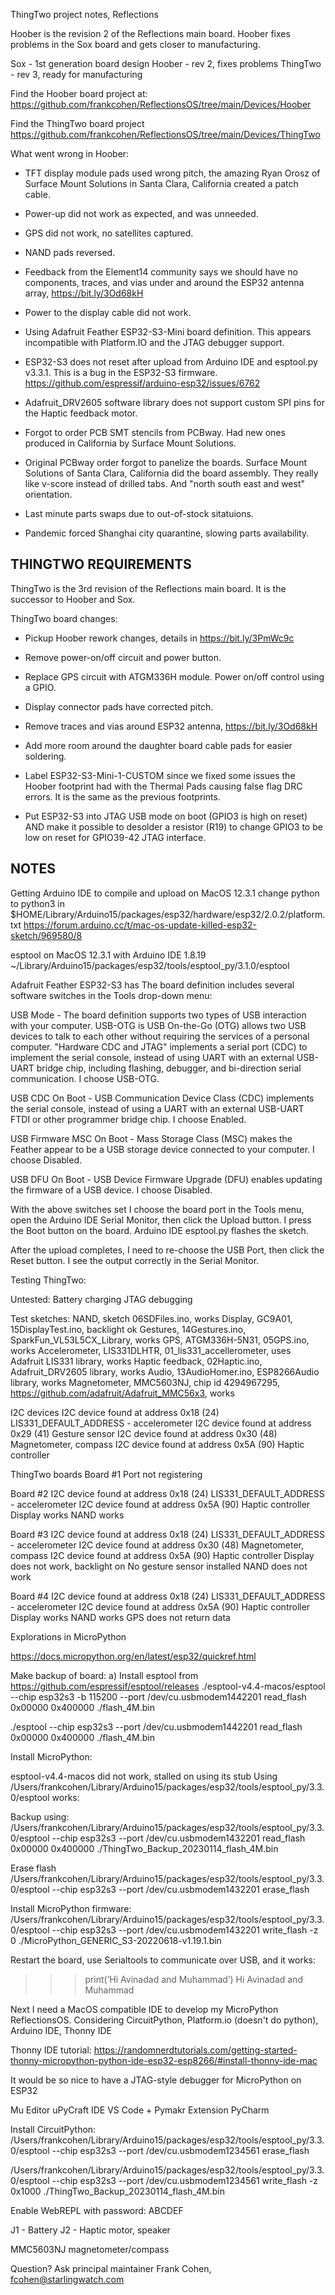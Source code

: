 ThingTwo project notes, Reflections

Hoober is the revision 2 of the Reflections main board. Hoober
fixes problems in the Sox board and gets closer to manufacturing.

Sox - 1st generation board design
Hoober - rev 2, fixes problems
ThingTwo - rev 3, ready for manufacturing

Find the Hoober board project at:
https://github.com/frankcohen/ReflectionsOS/tree/main/Devices/Hoober

Find the ThingTwo board project
https://github.com/frankcohen/ReflectionsOS/tree/main/Devices/ThingTwo

What went wrong in Hoober:

- TFT display module pads used wrong pitch, the amazing Ryan Orosz of
Surface Mount Solutions in Santa Clara, California created a patch cable.

- Power-up did not work as expected, and was unneeded.

- GPS did not work, no satellites captured.

- NAND pads reversed.

- Feedback from the Element14 community says we should have no components,
  traces, and vias under and around the ESP32 antenna array, https://bit.ly/3Od68kH

- Power to the display cable did not work.

- Using Adafruit Feather ESP32-S3-Mini board definition. This appears
  incompatible with Platform.IO and the JTAG debugger support.

- ESP32-S3 does not reset after upload from Arduino IDE and esptool.py v3.3.1.
  This is a bug in the ESP32-S3 firmware.
  https://github.com/espressif/arduino-esp32/issues/6762

- Adafruit_DRV2605 software library does not support custom SPI pins for
  the Haptic feedback motor.

- Forgot to order PCB SMT stencils from PCBway. Had new ones produced
  in California by Surface Mount Solutions.

- Original PCBway order forgot to panelize the boards. Surface Mount Solutions
  of Santa Clara, California did the board assembly. They really like v-score
  instead of drilled tabs. And "north south east and west" orientation.

- Last minute parts swaps due to out-of-stock sitatuions.  

- Pandemic forced Shanghai city quarantine, slowing parts availability.

THINGTWO REQUIREMENTS
---------------------

ThingTwo is the 3rd revision of the Reflections main board. It is the successor to Hoober and Sox.

ThingTwo board changes:

+ Pickup Hoober rework changes, details in https://bit.ly/3PmWc9c

+ Remove power-on/off circuit and power button.

+ Replace GPS circuit with ATGM336H module. Power on/off control using a GPIO.

+ Display connector pads have corrected pitch.

+ Remove traces and vias around ESP32 antenna, https://bit.ly/3Od68kH

+ Add more room around the daughter board cable pads for easier soldering.

+ Label ESP32-S3-Mini-1-CUSTOM since we fixed some issues the Hoober footprint
  had with the Thermal Pads causing false flag DRC errors. It is the same as
  the previous footprints.

+ Put ESP32-S3 into JTAG USB mode on boot (GPIO3 is high on reset) AND make it
  possible to desolder a resistor (R19) to change GPIO3 to be low on reset for
  GPIO39-42 JTAG interface.

NOTES
-----

Getting Arduino IDE to compile and upload on MacOS 12.3.1
change python to python3 in
$HOME/Library/Arduino15/packages/esp32/hardware/esp32/2.0.2/platform.txt
https://forum.arduino.cc/t/mac-os-update-killed-esp32-sketch/969580/8

esptool on MacOS 12.3.1 with Arduino IDE 1.8.19
~/Library/Arduino15/packages/esp32/tools/esptool_py/3.1.0/esptool

Adafruit Feather ESP32-S3 has The board definition includes several software switches in the Tools drop-down menu:

USB Mode - The board definition supports two types of USB interaction with your computer. USB-OTG is USB On-the-Go (OTG) allows two USB devices to talk to each other without requiring the services of a personal computer. "Hardware CDC and JTAG" implements a serial port (CDC) to implement the serial console, instead of using UART with an external USB-UART bridge chip, including flashing, debugger, and bi-direction serial communication. I choose USB-OTG.

USB CDC On Boot - USB Communication Device Class (CDC) implements the serial console, instead of using a UART with an external USB-UART FTDI or other programmer bridge chip. I choose Enabled.

USB Firmware MSC On Boot - Mass Storage Class (MSC) makes the Feather appear to be a USB storage device connected to your computer. I choose Disabled.

USB DFU On Boot - USB Device Firmware Upgrade (DFU) enables updating the firmware of a USB device. I choose Disabled.

With the above switches set I choose the board port in the Tools menu, open the Arduino IDE Serial Monitor, then click the Upload button. I press the Boot button on the board. Arduino IDE esptool.py flashes the sketch.

After the upload completes, I need to re-choose the USB Port, then click the Reset button.
I see the output correctly in the Serial Monitor.

Testing ThingTwo:

Untested:
Battery charging
JTAG debugging

Test sketches:
NAND, sketch 06SDFiles.ino, works
Display, GC9A01, 15DisplayTest.ino, backlight ok
Gestures, 14Gestures.ino, SparkFun_VL53L5CX_Library, works
GPS, ATGM336H-5N31, 05GPS.ino, works
Accelerometer, LIS331DLHTR, 01_lis331_accellerometer, uses Adafruit LIS331 library, works
Haptic feedback, 02Haptic.ino, Adafruit_DRV2605 library, works
Audio, 13AudioHomer.ino, ESP8266Audio  library, works
Magnetometer, MMC5603NJ, chip id 4294967295, https://github.com/adafruit/Adafruit_MMC56x3, works

I2C devices
I2C device found at address 0x18 (24)  LIS331_DEFAULT_ADDRESS - accelerometer
I2C device found at address 0x29 (41)  Gesture sensor
I2C device found at address 0x30 (48)  Magnetometer, compass
I2C device found at address 0x5A (90)  Haptic controller

ThingTwo boards
Board #1
Port not registering

Board #2
I2C device found at address 0x18 (24)  LIS331_DEFAULT_ADDRESS - accelerometer
I2C device found at address 0x5A (90)  Haptic controller
Display works
NAND works

Board #3
I2C device found at address 0x18 (24)  LIS331_DEFAULT_ADDRESS - accelerometer
I2C device found at address 0x30 (48)  Magnetometer, compass
I2C device found at address 0x5A (90)  Haptic controller
Display does not work, backlight on
No gesture sensor installed
NAND does not work

Board #4
I2C device found at address 0x18 (24)  LIS331_DEFAULT_ADDRESS - accelerometer
I2C device found at address 0x5A (90)  Haptic controller
Display works
NAND works
GPS does not return data


Explorations in MicroPython

https://docs.micropython.org/en/latest/esp32/quickref.html

Make backup of board:
a) Install esptool from https://github.com/espressif/esptool/releases
./esptool-v4.4-macos/esptool --chip esp32s3 -b 115200 --port /dev/cu.usbmodem1442201 read_flash 0x00000 0x400000 ./flash_4M.bin

./esptool --chip esp32s3 --port /dev/cu.usbmodem1442201 read_flash 0x00000 0x400000 ./flash_4M.bin

Install MicroPython:

esptool-v4.4-macos did not work, stalled on using its stub
Using /Users/frankcohen/Library/Arduino15/packages/esp32/tools/esptool_py/3.3.0/esptool works:

Backup using:
/Users/frankcohen/Library/Arduino15/packages/esp32/tools/esptool_py/3.3.0/esptool --chip esp32s3 --port /dev/cu.usbmodem1432201 read_flash 0x00000 0x400000 ./ThingTwo_Backup_20230114_flash_4M.bin

Erase flash
/Users/frankcohen/Library/Arduino15/packages/esp32/tools/esptool_py/3.3.0/esptool --chip esp32s3 --port /dev/cu.usbmodem1432201 erase_flash

Install MicroPython firmware:
/Users/frankcohen/Library/Arduino15/packages/esp32/tools/esptool_py/3.3.0/esptool --chip esp32s3 --port /dev/cu.usbmodem1432201 write_flash -z 0 ./MicroPython_GENERIC_S3-20220618-v1.19.1.bin

Restart the board, use Serialtools to communicate over USB, and it works:
>>> print(‘Hi Avinadad and Muhammad’)
Hi Avinadad and Muhammad

Next I need a MacOS compatible IDE to develop my MicroPython ReflectionsOS.
Considering CircuitPython, Platform.io (doesn't do python), Arduino IDE, Thonny IDE

Thonny IDE tutorial:
https://randomnerdtutorials.com/getting-started-thonny-micropython-python-ide-esp32-esp8266/#install-thonny-ide-mac

It would be so nice to have a JTAG-style debugger for MicroPython on ESP32

Mu Editor
uPyCraft IDE
VS Code + Pymakr Extension
PyCharm

Install CircuitPython:
/Users/frankcohen/Library/Arduino15/packages/esp32/tools/esptool_py/3.3.0/esptool --chip esp32s3 --port /dev/cu.usbmodem1234561 erase_flash

/Users/frankcohen/Library/Arduino15/packages/esp32/tools/esptool_py/3.3.0/esptool --chip esp32s3 --port /dev/cu.usbmodem1234561 write_flash -z 0x1000 ./ThingTwo_Backup_20230114_flash_4M.bin

Enable WebREPL with password: ABCDEF

J1 - Battery
J2 - Haptic motor, speaker

MMC5603NJ magnetometer/compass

Question? Ask principal maintainer Frank Cohen, fcohen@starlingwatch.com
